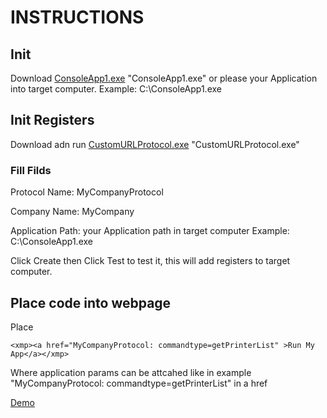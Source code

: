 # INSTRUCTIONS

## Init
Download <a href="ConsoleApp1.exe" >ConsoleApp1.exe</a> "ConsoleApp1.exe" or please your Application into target computer. Example: C:\ConsoleApp1.exe
## Init Registers
Download adn run <a href="CustomURLProtocol.exe" >CustomURLProtocol.exe</a> "CustomURLProtocol.exe" 
###  Fill Filds 
Protocol Name: MyCompanyProtocol

Company Name: MyCompany

Application Path: your Application path in target computer Example: C:\ConsoleApp1.exe

Click Create then Click Test to test it, this will add registers to target computer.

## Place code into webpage 
Place 

```
<xmp><a href="MyCompanyProtocol: commandtype=getPrinterList" >Run My App</a></xmp>
```

Where application params can be attcahed like in example "MyCompanyProtocol: commandtype=getPrinterList" in a href

[Demo](http://htmlpreview.github.io/?https://github.com/h-samvel/open-programm-from-browser/blob/master/index.html) 

 
